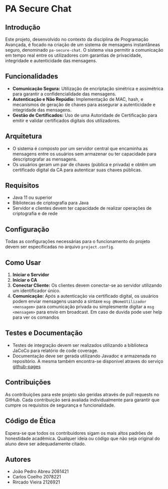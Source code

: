# PA Secure Chat

## Introdução
Este projeto, desenvolvido no contexto da disciplina de Programação Avançada, é focado na criação de um sistema de mensagens instantâneas seguro, denominado `pa-secure-chat`. O sistema visa permitir a comunicação em tempo real entre os utilizadores com garantias de privacidade, integridade e autenticidade das mensagens.

## Funcionalidades
- **Comunicação Segura:** Utilização de encriptação simétrica e assimétrica para garantir a confidencialidade das mensagens.
- **Autenticação e Não Repúdio:** Implementação de MAC, hash, e mecanismos de geração de chaves para assegurar a autenticidade e integridade das mensagens.
- **Gestão de Certificados:** Uso de uma Autoridade de Certificação para emitir e validar certificados digitais dos utilizadores.

## Arquitetura
- O sistema é composto por um servidor central que encaminha as mensagens entre os usuários sem armazenar ou ter capacidade para descriptografar as mensagens.
- Os usuários geram um par de chaves (pública e privada) e obtêm um certificado digital da CA para autenticar suas chaves públicas.

## Requisitos
- Java 11 ou superior
- Bibliotecas de criptografia para Java
- Servidor e clientes devem ter capacidade de realizar operações de criptografia e de rede

## Configuração
Todas as configurações necessárias para o funcionamento do projeto devem ser especificadas no arquivo `project.config`.

## Como Usar
1. **Iniciar o Servidor**
2. **Iniciar o CA**
3. **Conectar Cliente:** Os clientes devem conectar-se ao servidor utilizando um identificador único.
4. **Comunicação:** Após a autenticação via certificado digital, os usuários podem enviar mensagens usando a sintaxe `msg @NomeUtilizador <mensagem>` para comunicação privada ou simplesmente digitar a `msg <mensagem>` para envio em broadcast.
Em caso de duvida pode user help para ver os comandos

## Testes e Documentação
- Testes de integração devem ser realizados utilizando a biblioteca JaCoCo para relatório de code coverage.
- Documentação deve ser gerada utilizando Javadoc e armazenada no repositório. A mesma também encontra-se disponivel atraves do serviço [github-pages](https://jpedro85.github.io/pa-secure-chat-group-04/)

## Contribuições
As contribuições para este projeto são geridas através de pull requests no GitHub. Cada contribuição será avaliada individualmente para garantir que cumpre os requisitos de segurança e funcionalidade.

## Código de Ética
Espera-se que todos os contribuidores sigam os mais altos padrões de honestidade acadêmica. Qualquer ideia ou código que não seja original do aluno deve ser adequadamente citado.

## Autores
- João Pedro Abreu 2081421
- Carlos Coelho 2078221
- Rircado Vieira 2126921

